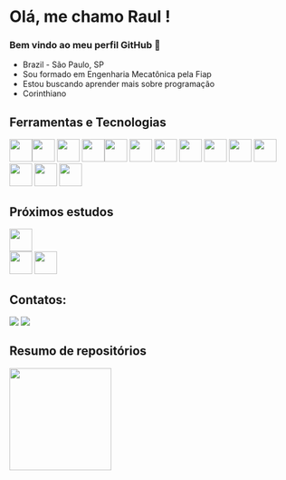 # Olá, me chamo Raul ! 
### Bem vindo ao meu perfil GitHub 👋

 - Brazil - São Paulo, SP </a> 
 - Sou formado em Engenharia Mecatônica pela Fiap</a>
 - Estou buscando aprender mais sobre programação
 - Corinthiano

## Ferramentas e Tecnologias

<img loading="lazy" src="https://cdn.jsdelivr.net/gh/devicons/devicon/icons/html5/html5-original.svg" width="40" height="40"/><img loading="lazy" src="https://cdn.jsdelivr.net/gh/devicons/devicon/icons/css3/css3-original.svg" width="40" height="40"/>
<img loading="lazy" src="https://cdn.jsdelivr.net/gh/devicons/devicon/icons/javascript/javascript-original.svg" width="40" height="40"/>
<img loading="lazy" src="https://cdn.jsdelivr.net/gh/devicons/devicon/icons/androidstudio/androidstudio-original.svg" width="40" height="40"/><img loading="lazy" src="https://cdn.jsdelivr.net/gh/devicons/devicon/icons/arduino/arduino-original.svg" width="40" height="40"/>
<img loading="lazy" src="https://cdn.jsdelivr.net/gh/devicons/devicon/icons/canva/canva-original.svg" width="40" height="40"/>
<img loading="lazy" src="https://cdn.jsdelivr.net/gh/devicons/devicon/icons/figma/figma-original.svg" width="40" height="40"/>
<img loading="lazy" src="https://cdn.jsdelivr.net/gh/devicons/devicon/icons/raspberrypi/raspberrypi-original.svg" width="40" height="40"/>
<img loading="lazy" src="https://cdn.jsdelivr.net/gh/devicons/devicon/icons/python/python-original.svg" width="40" height="40"/>
<img loading="lazy" src="https://cdn.jsdelivr.net/gh/devicons/devicon/icons/mysql/mysql-original.svg" width="40" height="40"/>
<img loading="lazy" src="https://cdn.jsdelivr.net/gh/devicons/devicon/icons/nodejs/nodejs-original.svg" width="40" height="40"/>
<img loading="lazy" src="https://cdn.jsdelivr.net/gh/devicons/devicon@latest/icons/mongodb/mongodb-original-wordmark.svg" width="40" height="40"/>
<img loading="lazy" img src="https://cdn.jsdelivr.net/gh/devicons/devicon@latest/icons/react/react-original.svg" width="40" height="40"/>
<img loading="lazy" src="https://cdn.jsdelivr.net/gh/devicons/devicon@latest/icons/flask/flask-original.svg" width="40" height="40"/>
          
          
          

## Próximos estudos

<img loading="lazy" src="https://cdn.jsdelivr.net/gh/devicons/devicon@latest/icons/amazonwebservices/amazonwebservices-original-wordmark.svg" width="40" height="40"/>
</br>
<img loading="lazy" src="https://cdn.jsdelivr.net/gh/devicons/devicon@latest/icons/docker/docker-original.svg" width="40" height="40"/>
<img laoding="lazy" src="https://cdn.jsdelivr.net/gh/devicons/devicon@latest/icons/django/django-plain.svg" width="40" height="40"/>
          
          
          
          
## Contatos:

<div>
<a href = "mailto:raulomiranda@hotmail.com"><img loading="lazy" src="https://img.shields.io/badge/Gmail-D14836?style=for-the-badge&logo=gmail&logoColor=white" target="_blank"></a>
<a href="https://www.linkedin.com/in/raulomiranda" target="_blank"><img loading="lazy" src="https://img.shields.io/badge/-LinkedIn-%230077B5?style=for-the-badge&logo=linkedin&logoColor=white" target="_blank"></a>   
</div>

## Resumo de repositórios

<div>
<a href="https://github.com/raulomiranda">
<img loading="lazy" height="180em" src="https://github-readme-stats.vercel.app/api/top-langs/?username=raulomiranda&layout=compact&langs_count=7&theme=dracula"/>
</div>    

          
